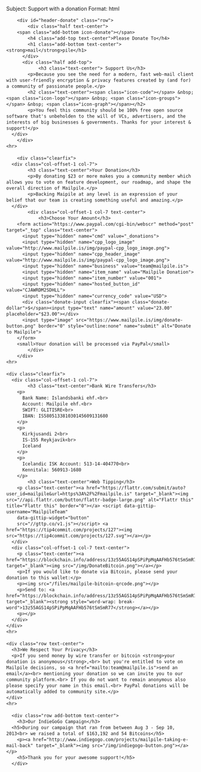Subject: Support with a donation
Format: html

		<div id="header-donate" class="row">
			<div class="half text-center">
        <span class="add-bottom icon-donate"></span>
		    <h4 class="add-top text-center">Please Donate To</h4>
		    <h1 class="add-bottom text-center"><strong>mail</strong>pile</h1>
		  </div>		  
		  <div class="half add-top">
				<h3 class="text-center"> Support Us</h3>
  			<p>Because you see the need for a modern, fast web-mail client with user-friendly encryption & privacy features created by (and for) a community of passionate people.</p>
  			<h2 class="text-center"><span class="icon-code"></span> &nbsp; <span class="icon-logo"></span> &nbsp; <span class="icon-groups"></span> &nbsp; <span class="icon-graph"></span></h2>
  			<p>You feel this community should be 100% free open source software that's unbeholden to the will of VCs, advertisers, and the interests of big businesses & governments. Thanks for your interest & support!</p>
      </div>
		</div>
    <hr>

		<div class="clearfix">
      <div class="col-offset-1 col-7">
  			<h3 class="text-center">Your Donation</h3>
  			<p>By donating $23 or more makes you a community member which allows you to vote on feature development, our roadmap, and shape the overall direction of Mailpile.</p>
  			<p>Backing Maipile at any level is an expression of your belief that our team is creating something useful and amazing.</p>
      </div>
			<div class="col-offset-1 col-7 text-center">
				<h3>Choose Your Amount</h3>
        <form action="https://www.paypal.com/cgi-bin/webscr" method="post" target="_top" class="text-center">
          <input type="hidden" name="cmd" value="_donations">
          <input type="hidden" name="cpp_logo_image" value="http://www.mailpile.is/img/paypal-cpp_logo_image.png">
          <input type="hidden" name="cpp_header_image" value="http://www.mailpile.is/img/paypal-cpp_logo_image.png">
          <input type="hidden" name="business" value="team@mailpile.is">
          <input type="hidden" name="item_name" value="Mailpile Donation">
          <input type="hidden" name="item_number" value="001">
          <input type="hidden" name="hosted_button_id" value="CJAWRDM2SDHLL">
          <input type="hidden" name="currency_code" value="USD">
          <div class="donate-input clearfix"><span class="donate-dollar">$</span><input type="text" name="amount" value="23.00" placeholder="$23.00"></div>
          <input type="image" src="https://www.mailpile.is/img/donate-button.png" border="0" style="outline:none" name="submit" alt="Donate to Mailpile">
        </form>
        <small>Your donation will be processed via PayPal</small>
			</div>
		</div>
    <hr>

    <div class="clearfix">
      <div class="col-offset-1 col-7">
    		<h3 class="text-center">Bank Wire Transfers</h3>
        <p>
          Bank Name: Islandsbanki ehf.<br>
          Account: Mailpile ehf.<br>
          SWIFT: GLITISRE<br>
          IBAN: IS580513381030145609131680
        </p>
        <p>
          Kirkjusandi 2<br>
          IS-155 Reykjavík<br>
          Iceland
        </p>
        <p>
          Icelandic ISK Account: 513-14-404770<br> 
          Kennitala: 560913-1680
        </p>
    		<h3 class="text-center">Web Tipping</h3>
        <p class="text-center"><a href="https://flattr.com/submit/auto?user_id=mailpile&url=https%3A%2F%2Fmailpile.is" target="_blank"><img src="//api.flattr.com/button/flattr-badge-large.png" alt="Flattr this" title="Flattr this" border="0"></a> <script data-gittip-username="MailpileTeam"
        data-gittip-widget="button"
        src="//gttp.co/v1.js"></script> <a href="https://tip4commit.com/projects/127"><img src="https://tip4commit.com/projects/127.svg"></a></p>
      </div>
      <div class="col-offset-1 col-7 text-center">
        <p class="text-center"><a href="https://blockchain.info/address/13z55AGS14pSPiPpMqAAFHb576tSmSmR77" target="_blank"><img src="/img/DonateBitcoin.png"></a></p>
        <p>If you would like to donate via Bitcoin, please send your donation to this wallet:</p>
        <p><img src="/files/mailpile-bitcoin-qrcode.png"></p>
        <p>Send to: <a href="https://blockchain.info/address/13z55AGS14pSPiPpMqAAFHb576tSmSmR77" target="_blank"><strong style="word-wrap: break-word">13z55AGS14pSPiPpMqAAFHb576tSmSmR77</strong></a></p>
        <p></p>
      </div>
    </div>
    <hr>

    <div class="row text-center">
      <h3>We Respect Your Privacy</h3>
      <p>If you send money by wire transfer or bitcoin <strong>your donation is anonymous</strong>,<br> but you're entitled to vote on Mailpile decisions, so <a href="mailto:team@mailpile.is">send an email</a><br> mentioning your donation so we can invite you to our community platform.<br> If you do not want to remain anonymous also please specify your name in this email.<br> PayPal donations will be automatically added to community site.</p>
    </div>
    <hr>
    
	  <div class="row add-bottom text-center">
	    <h3>Our IndieGoGo Campaign</h3>
      <h5>During our campaign that ran from between Aug 3 - Sep 10, 2013<br> we raised a total of $163,192 and 54 Bitcoins</h5>
	    <p><a href="http://www.indiegogo.com/projects/mailpile-taking-e-mail-back" target="_blank"><img src="/img/indiegogo-button.png"></a></p>
	    <h5>Thank you for your awesome support!</h5>
	  </div>

    
    
    

